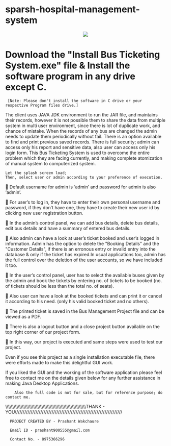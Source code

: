# sparsh-hospital-management-system   

<p align="center">
  <img src="https://user-images.githubusercontent.com/47216809/86510198-3f0dad00-be0b-11ea-985d-c30b0de78460.jpg">
</p>

# Download the "Install Bus Ticketing System.exe" file & Install the software program in any drive except C. 
     [Note: Please don't install the software in C drive or your respective Program files drive.]  

The client uses JAVA JDK environment to run the JAR file, and maintains their records, however it is not possible them to share the data from multiple system in multi user environment, since there is lot of duplicate work, and chance of mistake. When the records of any bus are changed the admin needs to update them periodically without fail. There is an option available to find and print previous saved records. There is full security; admin can access only his report and sensitive data, also user can access only his login form. This Bus Ticketing System is used to overcome the entire problem which they are facing currently, and making complete atomization of manual system to computerized system.

    Let the splash screen load;
    Then, select user or admin according to your preference of execution.
    
	Default username for admin is ‘admin’ and password for admin is also ‘admin’.

	For user’s to log in, they have to enter their own personal username and password, if they don’t have one, they have to create their new user id by clicking new user registration button.

	In the admin’s control panel, we can add bus details, delete bus details, edit bus details and have a summary of entered bus details.

	Also admin can have a look at user’s ticket booked and user’s logged in information. Admin has the option to delete the "Booking Details" and the "Customer Details", if there is an erronous entry or invalid entry into the database & only if the ticket has expired.In usual applications too, admin has the full control over the deletion of the user accounts, so we have included it too.

	In the user’s control panel, user has to select the available buses given by the admin and book the tickets by entering no. of tickets to be booked (no. of tickets should be less than the total no. of seats).

	Also user can have a look at the booked tickets and can print it or cancel it according to his need. (only his valid booked ticket and no others).

	The printed ticket is saved in the Bus Management Project file and can be viewed as a PDF.

	There is also a logout button and a close project button available on the top right corner of our project form.

	In this way, our project is executed and same steps were used to test our project.

Even if you see this project as a single installation executable file, there were efforts made to make this delightful GUI work.

If you liked the GUI and the working of the software application please feel free to contact me on the details given below for any further assistance in making Java Desktop Applications.
      
        Also the full code is not for sale, but for reference purpose; do contact me.

\\\\\\\\\\\\\\\\\\\\\\\\\\\\\\\\\\\\\\\\\\\\\\\\\\\\\\\\\\\\\\\\\\\\\\\\\\\\\\\\\\\\\\\\\\\\\\\\\\\\\\\\\\\\\\\\\\\\THANK - YOU///////////////////////////////////////////////////////////////////

      PROJECT CREATED BY - Prashant Wakchaure

      Email ID - prashant900555@gmail.com
          
      Contact No. - 8975366296
